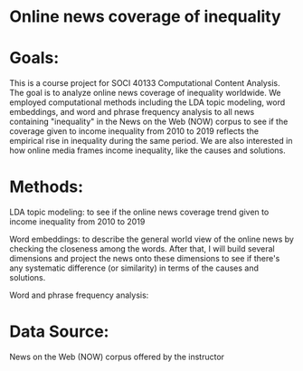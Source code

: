 # Online news coverage of inequality

# Goals: 

This is a course project for SOCI 40133 Computational Content Analysis. The goal is to analyze online news coverage of inequality worldwide. We employed computational methods including the LDA topic modeling, word embeddings, and word and phrase frequency analysis to all news containing "inequality" in the News on the Web (NOW) corpus to see if the coverage given to income inequality from 2010 to 2019 reflects the empirical rise in inequality during the same period. We are also interested in how online media frames income inequality, like the causes and solutions. 

# Methods: 

LDA topic modeling: to see if the online news coverage trend given to income inequality from 2010 to 2019
    
Word embeddings: to describe the general world view of the online news by checking the closeness among the words. After that, I will build several dimensions and project the news onto these dimensions to see if there's any systematic difference (or similarity) in terms of the causes and solutions.

Word and phrase frequency analysis: 

# Data Source:

News on the Web (NOW) corpus offered by the instructor

